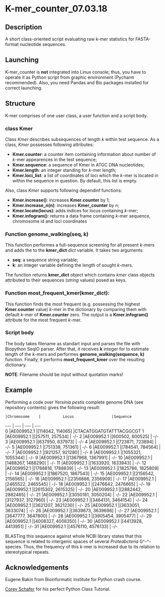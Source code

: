 # K-mer_counter_07.03.18

## Description
A short class-oriented script evaluating raw k-mer statistics for FASTA-format nucleotide sequences.

## Launching
K-mer_counter is **not** integrated into Linux console; thus, you have to operate it as Python script from graphic environment (Pycharm recommended). Also, you need Pandas and Bio packages installed for correct launching.

## Structure
K-mer comprises of one user class, a user function and a script body.

### class Kmer

Class *Kmer* describes subsequences of length *k* within test sequence. As a class, *Kmer* possesses following attributes:

+ **Kmer.counter**: a counter item containing information about number of *k*-mer appearences in the test sequence;
+ **Kmer.sequence**: a sequence of Kmer in ATGC DNA nucleotides;
+ **Kmer.length**: an integer standing for *k*-mer length;
+ **Kmer.loci_list**: a list of coordinates of loci which the *k*-mer is located in within the sequence in question. By default, this list is empty.

Also, class *Kmer* supports following dependinf functions:

+ **Kmer.increase()**: increases **Kmer.counter** by 1;
+ **Kmer.increase_n(n)**: increases **Kmer_counter** by *n*;
+ **Kmer.locate(locus)**: adds indices for locus containing *k*-mer;
+ **Kmer.infogram()**: returns a data frame containing *k*-mer sequence, chromosome id and loci coordinates

### Function genome_walking(seq, k)

This function performes a full-sequence screening for all present *k*-mers and adds the to the **kmer_dict** *dict* variable. It takes two arguments:

+ **seq**: a sequence string variable;
+ **k**: an integer variable defining the length of sought *k*-mers.

The function returns **kmer_dict** object which contains *kmer* class objects attributed to their sequences (*string* values) posed as keys.

### Function most_frequent_kmer(kmer_dict):

This function finds the most frequent (e.g. possessing the highest **Kmer.counter** value) *k*-mer in the dictionary by comparing them with default *k*-mer of **Kmer.counter** zero. The output is a **Kmer.infogram()** attribute for the most frequent *k*-mer.

### Script body

The body takes filename as standart input and parses the file with Biopython SeqIO parser. After that, it receives **k** integer for to estimate length of the *k*-mers and performes **genome_walking(sequence, k)** function. Finally, it performs **most_frequent_kmer** over the resulting dictionary.

**NOTE**: Filename should be input without quotation marks!


## Example

Performing a code over *Yersinia pestis* complete genome DNA (see repository contents) gives the following result:


    |Chromosome    |          Locus                 |Sequence
--- | --- | --- | ---    
0   |AE009952.1    |[114042, 114065]                |CTACATGGATGTATTTACGGCGT
1   |AE009952.1    |[257511, 257534]                |      -/-
2   |AE009952.1    |[600502, 600525]                |      -/-
3   |AE009952.1    |[637950, 637973]                |      -/-
4   |AE009952.1    |[723871, 723894]                |      -/-
5   |AE009952.1    |[751338, 751361]                |      -/-
6   |AE009952.1    |[784541, 784564]                |      -/-
7   |AE009952.1    |[921257, 921280]                |      -/-
8   |AE009952.1    |[1055321, 1055344]              |      -/-
9   |AE009952.1    |[1367968, 1367991]              |      -/-
10  |AE009952.1    |[1488267, 1488290]              |      -/-
11  |AE009952.1    |[1633920, 1633943]              |      -/-
12  |AE009952.1    |[1788816, 1788839]              |      -/-
13  |AE009952.1    |[1825786, 1825809]              |      -/-
14  |AE009952.1    |[1867520, 1867543]              |      -/-
15  |AE009952.1    |[2156542, 2156565]              |      -/-
16  |AE009952.1    |[2356886, 2356909]              |      -/-
17  |AE009952.1    |[2465522, 2465545]              |      -/-
18  |AE009952.1    |[2476642, 2476665]              |      -/-
19  |AE009952.1    |[2615302, 2615325]              |      -/-
20  |AE009952.1    |[2882442, 2882465]              |      -/-
21  |AE009952.1    |[3050181, 3050204]              |      -/-
22  |AE009952.1    |[3127937, 3127960]              |      -/-
23  |AE009952.1    |[3464131, 3464154]              |      -/-
24  |AE009952.1    |[3621207, 3621230]              |      -/-
25  |AE009952.1    |[3633051, 3633074]              |      -/-
26  |AE009952.1    |[3639673, 3639696]              |      -/-
27  |AE009952.1    |[3647777, 3647800]              |      -/-
28  |AE009952.1    |[3905454, 3905477]              |      -/-
29  |AE009952.1    |[4008327, 4008350]              |      -/-
30  |AE009952.1    |[4413928, 4413951]              |      -/-
31  |AE009952.1    |[4576110, 4576133]              |      -/-



BLASTing this sequence against whole NCBI library states that this sequence is related to intergenic spaces of several *Proteabcteria* G^-^-species. Thus, the frequency of this *k*-mer is increased due to its relation to stereotypical repeats.

## Acknowledgements
Eugene Bakin from Bioinformatic Institute for Python crash course.

[Corey Schafer](https://www.youtube.com/channel/UCCezIgC97PvUuR4_gbFUs5g) for his perfect Python Class Tutorial. 
